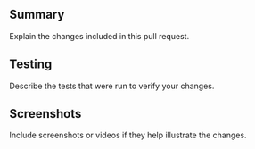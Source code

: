 ## Summary

Explain the changes included in this pull request.

## Testing

Describe the tests that were run to verify your changes.

## Screenshots

Include screenshots or videos if they help illustrate the changes.
